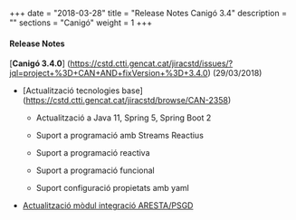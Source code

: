 +++
date        = "2018-03-28"
title       = "Release Notes Canigó 3.4"
description = ""
sections    = "Canigó"
weight      = 1
+++

#### Release Notes

[**Canigó 3.4.0**] (https://cstd.ctti.gencat.cat/jiracstd/issues/?jql=project+%3D+CAN+AND+fixVersion+%3D+3.4.0) (29/03/2018)


- [Actualització tecnologies base] (https://cstd.ctti.gencat.cat/jiracstd/browse/CAN-2358)

	- Actualització a Java 11, Spring 5, Spring Boot 2
	
	- Suport a programació amb Streams Reactius
	
	- Suport a programació reactiva
	
	- Suport a programació funcional
	
	- Suport configuració propietats amb yaml
	
	
- [Actualització mòdul integració ARESTA/PSGD](https://cstd.ctti.gencat.cat/jiracstd/browse/CAN-2353)
